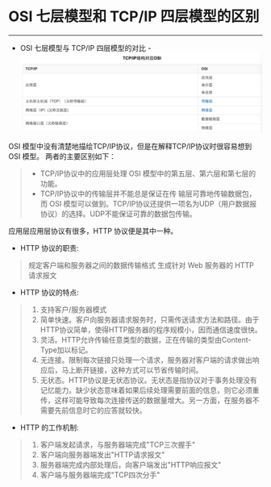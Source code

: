 # OSI 七层模型和 TCP/IP 四层模型的区别 


---
- OSI 七层模型与 TCP/IP 四层模型的对比 -
![TCP/IP vs OSI ](../images/TCP.png)

 OSI 模型中没有清楚地描绘TCP/IP协议，但是在解释TCP/IP协议时很容易想到 OSI 模型。
 两者的主要区别如下： 
 
> * TCP/IP协议中的应用层处理 OSI 模型中的第五层、第六层和第七层的功能。 
> * TCP/IP协议中的传输层并不能总是保证在传 输层可靠地传输数据包，而 OSI 模型可以做到。TCP/IP协议还提供一项名为UDP（用户数据报协议）的选择。UDP不能保证可靠的数据包传输。

应用层应用层协议有很多，HTTP 协议便是其中一种。

* HTTP 协议的职责:
 
 >规定客户端和服务器之间的数据传输格式
 >生成针对 Web 服务器的 HTTP 请求报文
* HTTP 协议的特点:
 
 > 1. 支持客户/服务器模式
 > 2. 简单快速。客户向服务器请求服务时，只需传送请求方法和路径。由于HTTP协议简单，使得HTTP服务器的程序规模小，因而通信速度很快。
 > 3. 灵活。HTTP允许传输任意类型的数据，正在传输的类型由Content-Type加以标记。
 > 4. 无连接。限制每次链接只处理一个请求，服务器对客户端的请求做出响应后，马上断开链接，这种方式可以节省传输时间。
 > 5. 无状态。HTTP协议是无状态协议。无状态是指协议对于事务处理没有记忆能力。缺少状态意味着如果后续处理需要前面的信息，则它必须重传，这样可能导致每次连接传送的数据量增大。另一方面，在服务器不需要先前信息时它的应答就较快。
* HTTP 的工作机制:
 
 > 1. 客户端发起请求，与服务器端完成"TCP三次握手"
 > 2. 客户端向服务器端发出"HTTP请求报文" 
 > 3. 服务器端完成内部处理后，向客户端发出"HTTP响应报文"
 > 4. 客户端与服务器端完成"TCP四次分手"













